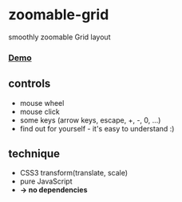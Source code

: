 # zoomable-grid
smoothly zoomable Grid layout

### [Demo](https://fakiejohnny.github.io/zoomable-grid/)

## controls
* mouse wheel
* mouse click
* some keys (arrow keys, escape, +, -, 0, ...)
* find out for yourself - it's easy to understand :)

## technique
* CSS3 transform(translate, scale)
* pure JavaScript
* **-> no dependencies**
